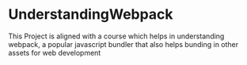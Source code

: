 # UnderstandingWebpack
This Project is aligned with a course which helps in understanding webpack, a popular javascript bundler that also helps bunding in other assets for web development




